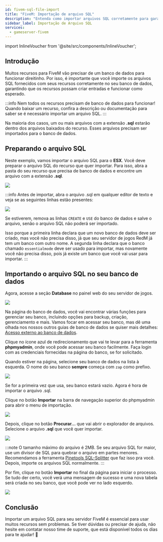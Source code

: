 ```yaml
---
id: fivem-sql-file-import
title: "FiveM: Importação de arquivo SQL"
description: "Entenda como importar arquivos SQL corretamente para garantir que os recursos do FiveM funcionem direito com seu banco de dados → Saiba mais agora"
sidebar_label: Importação de Arquivo SQL
services:
  - gameserver-fivem
---
```


import InlineVoucher from '@site/src/components/InlineVoucher';

## Introdução

Muitos recursos para FiveM vão precisar de um banco de dados para funcionar direitinho. Por isso, é importante que você importe os arquivos SQL fornecidos com seus recursos corretamente no seu banco de dados, garantindo que os recursos possam criar entradas e funcionar como esperado.

:::info
Nem todos os recursos precisam de banco de dados para funcionar! Quando baixar um recurso, confira a descrição ou documentação para saber se é necessário importar um arquivo SQL.
:::

Na maioria dos casos, um ou mais arquivos com a extensão **.sql** estarão dentro dos arquivos baixados do recurso. Esses arquivos precisam ser importados para o banco de dados.

<InlineVoucher />

## Preparando o arquivo SQL

Neste exemplo, vamos importar o arquivo SQL para o **ESX**. Você deve preparar o arquivo SQL do recurso que quer importar. Para isso, abra a pasta do seu recurso que precisa de banco de dados e encontre um arquivo com a extensão **.sql**.

![](https://github.com/zaphosting/docs/assets/42719082/3d2b4cd2-d98e-4b25-b606-9f451164edc9)

:::info
Antes de importar, abra o arquivo .sql em qualquer editor de texto e veja se as seguintes linhas estão presentes:

![](https://github.com/zaphosting/docs/assets/42719082/dfc43c55-9918-45e7-99eb-1f70193c0be1)

Se estiverem, remova as linhas `CREATE` e `USE` do banco de dados e salve o arquivo, senão o arquivo SQL não poderá ser importado.

Isso porque a primeira linha declara que um novo banco de dados deve ser criado, mas você não precisa disso, já que seu servidor de jogos RedM já tem um banco com outro nome. A segunda linha declara que o banco chamado `essentialmode` deve ser usado para importar, mas novamente você não precisa disso, pois já existe um banco que você vai usar para importar.
:::

## Importando o arquivo SQL no seu banco de dados

Agora, acesse a seção **Database** no painel web do seu servidor de jogos.

![](https://github.com/zaphosting/docs/assets/42719082/83ba522a-929e-4a90-8c9e-0badc2d779d4)

Na página do banco de dados, você vai encontrar várias funções para gerenciar seu banco, incluindo opções para backup, criação, gerenciamento e mais. Vamos focar em acessar seu banco, mas dê uma olhada nos nossos outros guias de banco de dados se quiser mais detalhes: [Acesso externo ao banco de dados](gameserver-database-external-access.md).

Clique no ícone azul de redirecionamento que vai te levar para a ferramenta **phpmyadmin**, onde você pode acessar seu banco facilmente. Faça login com as credenciais fornecidas na página do banco, se for solicitado.

Quando estiver na página, selecione seu banco de dados na lista à esquerda. O nome do seu banco **sempre** começa com `zap` como prefixo.

![](https://github.com/zaphosting/docs/assets/42719082/30fa6041-b94e-4ac8-a3cd-286cca226dba)

Se for a primeira vez que usa, seu banco estará vazio. Agora é hora de importar o arquivo .sql.

Clique no botão **Importar** na barra de navegação superior do phpmyadmin para abrir o menu de importação.

![](https://github.com/zaphosting/docs/assets/42719082/c0ca30f0-c520-4a71-843a-296064ba5761)

Depois, clique no botão **Procurar...** que vai abrir o explorador de arquivos. Selecione o arquivo **.sql** que você quer importar.

![](https://github.com/zaphosting/docs/assets/42719082/83ba22fb-fc6c-4dbb-9c47-ad42d3a9fa66)

:::note
O tamanho máximo do arquivo é 2MB. Se seu arquivo SQL for maior, use um divisor de SQL para quebrar o arquivo em partes menores. Recomendamos a ferramenta [Pinetools SQL-Splitter](https://pinetools.com/split-files) que faz isso pra você. Depois, importe os arquivos SQL normalmente.
:::

Por fim, clique no botão **Importar** no final da página para iniciar o processo. Se tudo der certo, você verá uma mensagem de sucesso e uma nova tabela será criada no seu banco, que você pode ver no lado esquerdo.

![](https://github.com/zaphosting/docs/assets/42719082/5fef5d58-78f1-4b59-bc3e-1e0af2ff981b)

## Conclusão

Importar um arquivo SQL para seu servidor FiveM é essencial para usar muitos recursos sem problemas. Se tiver dúvidas ou precisar de ajuda, não hesite em contatar nosso time de suporte, que está disponível todos os dias para te ajudar! 🙂

<InlineVoucher />